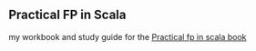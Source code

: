Practical FP in Scala
---
my workbook and study guide for the [Practical fp in scala book](https://leanpub.com/pfp-scala)

